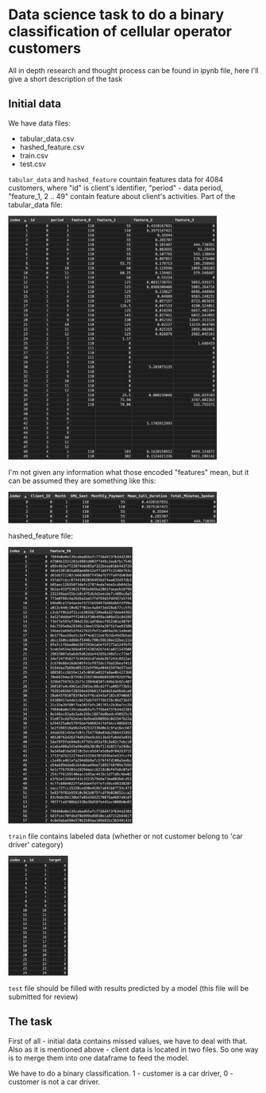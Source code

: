# Data science task to do a binary classification of cellular operator customers
All in depth research and thought process can be found in ipynb file, here I'll give a short description of the task

## Initial data
We have data files:
* tabular_data.csv
* hashed_feature.csv
* train.csv
* test.csv

`tabular_data` and `hashed_feature` countain features data for 4084 customers, where "id" is client's identifier, "period" - data period, "feature_1, 2 .. 49" contain feature about client's activities.
Part of the tabular_data file:
<p align="left">
  <img src="img/tabular_data.png" alt="initial tabular data" width="420"/>
</p>

I'm not given any information what those encoded "features" mean, but it can be assumed they are something like this:
<p align="left">
  <img src="img/readable_headings.png" alt="possible headings for the data table" width="420"/>
</p>

hashed_feature file:
 <p align="left">
   <img src="img/hashes.png" alt="hashed feature" width="250"/>
 </p>

`train` file contains labeled data (whether or not customer belong to 'car driver' category)  
 <p align="left">
   <img src="img/train_set.png" alt="labeled data" width="120"/>
 </p>

`test` file should be filled with results predicted by a model (this file will be submitted for review) 


## The task
First of all - initial data contains missed values, we have to deal with that. Also as it is mentioned above - client data is located in two files. So one way is to merge them into one dataframe to feed the model.

We have to do a binary classification. 1 - customer is a car driver, 0 - customer is not a car driver.  


